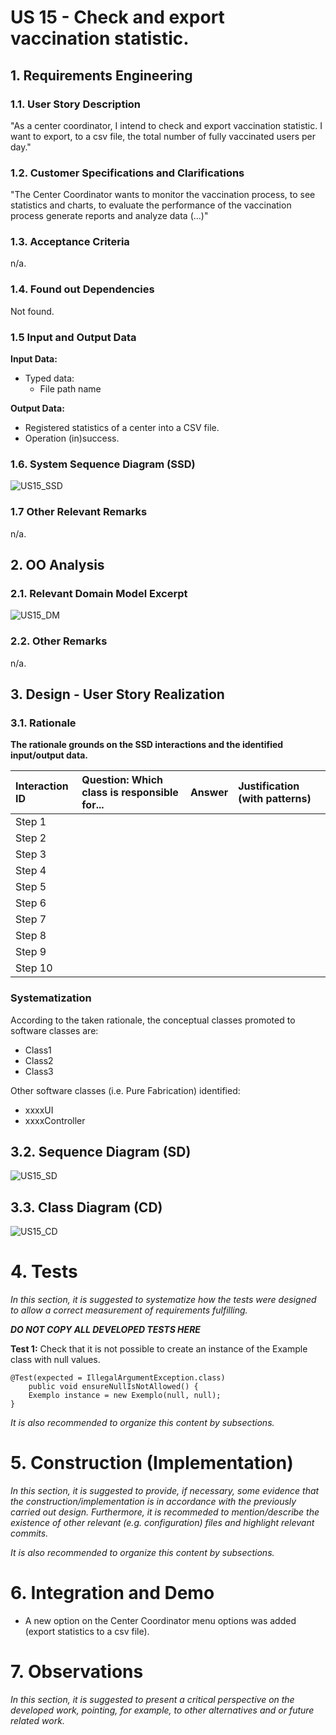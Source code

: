 # US 15 - Check and export vaccination statistic.

## 1. Requirements Engineering

### 1.1. User Story Description

"As a center coordinator, I intend to check and export vaccination statistic. I want to export, to a csv file, the total number of fully vaccinated users per day."

### 1.2. Customer Specifications and Clarifications

"The Center Coordinator wants to monitor the vaccination process, to see statistics and charts, to evaluate the performance of the vaccination process generate reports and analyze data (...)"

### 1.3. Acceptance Criteria

n/a.

### 1.4. Found out Dependencies

Not found.

### 1.5 Input and Output Data

**Input Data:**

* Typed data:
	* File path name

**Output Data:**

* Registered statistics of a center into a CSV file.
* Operation (in)success.

### 1.6. System Sequence Diagram (SSD)

![US15_SSD](SSD/US15_SSD.svg)

### 1.7 Other Relevant Remarks

n/a.

## 2. OO Analysis

### 2.1. Relevant Domain Model Excerpt

![US15_DM](DM/US15_DM.svg)

### 2.2. Other Remarks

n/a.

## 3. Design - User Story Realization

### 3.1. Rationale

**The rationale grounds on the SSD interactions and the identified input/output data.**

| Interaction ID | Question: Which class is responsible for... | Answer | Justification (with patterns) |
| :------------- | :------------------------------------------ | :----- | :---------------------------- |
| Step 1         |                                             |        |                               |
| Step 2         |                                             |        |                               |
| Step 3         |                                             |        |                               |
| Step 4         |                                             |        |                               |
| Step 5         |                                             |        |                               |
| Step 6         |                                             |        |                               |
| Step 7         |                                             |        |                               |
| Step 8         |                                             |        |                               |
| Step 9         |                                             |        |                               |
| Step 10        |                                             |        |                               |

### Systematization

According to the taken rationale, the conceptual classes promoted to software classes are:

- Class1
- Class2
- Class3

Other software classes (i.e. Pure Fabrication) identified:

- xxxxUI
- xxxxController

## 3.2. Sequence Diagram (SD)

![US15_SD](USXXX-SD.svg)

## 3.3. Class Diagram (CD)

![US15_CD](CD/US15_CD.svg)

# 4. Tests

_In this section, it is suggested to systematize how the tests were designed to allow a correct measurement of requirements fulfilling._

**_DO NOT COPY ALL DEVELOPED TESTS HERE_**

**Test 1:** Check that it is not possible to create an instance of the Example class with null values.

    @Test(expected = IllegalArgumentException.class)
    	public void ensureNullIsNotAllowed() {
    	Exemplo instance = new Exemplo(null, null);
    }

_It is also recommended to organize this content by subsections._

# 5. Construction (Implementation)

_In this section, it is suggested to provide, if necessary, some evidence that the construction/implementation is in accordance with the previously carried out design. Furthermore, it is recommeded to mention/describe the existence of other relevant (e.g. configuration) files and highlight relevant commits._

_It is also recommended to organize this content by subsections._

# 6. Integration and Demo

* A new option on the Center Coordinator menu options was added (export statistics to a csv file).

# 7. Observations

_In this section, it is suggested to present a critical perspective on the developed work, pointing, for example, to other alternatives and or future related work._
